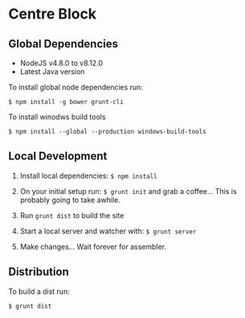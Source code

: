 # Centre Block

## Global Dependencies

- NodeJS v4.8.0 to v8.12.0
- Latest Java version

To install global node dependencies run:
```
$ npm install -g bower grunt-cli
``` 
To install winodws build tools
```
$ npm install --global --production windows-build-tools
``` 

## Local Development

1. Install local dependencies: `$ npm install`

1. On your initial setup run: `$ grunt init` and grab a coffee... This is probably going to take awhile.

1. Run `grunt dist` to build the site

1. Start a local server and watcher with: `$ grunt server`

1. Make changes... Wait forever for assembler.

## Distribution

To build a dist run:
```
$ grunt dist
```
